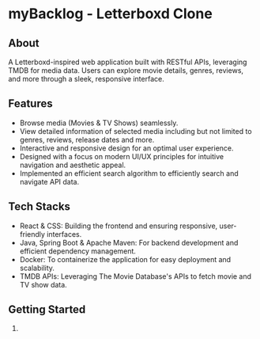 # myBacklog - Letterboxd Clone 

## About
A Letterboxd-inspired web application built with RESTful APIs, leveraging TMDB for media data. Users can explore movie details, genres, reviews, and more through a sleek, responsive interface.

## Features
- Browse media (Movies & TV Shows) seamlessly.
- View detailed information of selected media including but not limited to genres, reviews, release dates and more.
- Interactive and responsive design for an optimal user experience.
- Designed with a focus on modern UI/UX principles for intuitive navigation and aesthetic appeal.
- Implemented an efficient search algorithm to efficiently search and navigate API data.

## Tech Stacks
- React & CSS: Building the frontend and ensuring responsive, user-friendly interfaces.
- Java, Spring Boot & Apache Maven: For backend development and efficient dependency management.
- Docker: To containerize the application for easy deployment and scalability.
- TMDB APIs: Leveraging The Movie Database's APIs to fetch movie and TV show data.

## Getting Started
1. 
